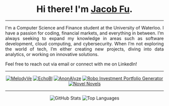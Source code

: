<h1 align="center">Hi there! I'm <a href="https://fujacob.vercel.app/">Jacob Fu</a>.</h1>

---

<div align="justify">

I'm a Computer Science and Finance student at the University of Waterloo. I have a passion for coding, financial markets, and everything in between. I’m always seeking to expand my knowledge in areas such as software development, cloud computing, and cybersecurity. When I’m not exploring the world of tech, I’m either creating new projects, diving into data analytics, or working on innovative solutions. 

Feel free to reach out via email or connect with me on LinkedIn!

</div>

<div align="center">

---

[![MelodyVe](https://github-readme-stats.vercel.app/api/pin?username=fujacob&repo=MelodyVe&theme=material-palenight&icon_color=6a5acd&hide_border=true)](https://github.com/fujacob/MelodyVe)
[![EchoBl](https://github-readme-stats.vercel.app/api/pin?username=fujacob&repo=EchoBl&theme=material-palenight&icon_color=6a5acd&hide_border=true)](https://github.com/fujacob/EchoBl)
[![AnonAlyze](https://github-readme-stats.vercel.app/api/pin?username=fujacob&repo=AnonAlyze&theme=material-palenight&icon_color=6a5acd&hide_border=true)](https://github.com/fujacob/AnonAlyze)
[![Robo Investment Portfolio Generator](https://github-readme-stats.vercel.app/api/pin?username=fujacob&repo=RoboInvestmentAdvisor&theme=material-palenight&icon_color=6a5acd&hide_border=true)](https://github.com/fujacob/RoboInvestmentAdvisor)
[![Novel Novels](https://github-readme-stats.vercel.app/api/pin?username=fujacob&repo=NovelNovels&theme=material-palenight&icon_color=6a5acd&hide_border=true)](https://github.com/fujacob/NovelNovels)

---

![GitHub Stats](https://github-readme-stats.vercel.app/api?username=fujacob&count_private=true&show_icons=true&theme=material-palenight&icon_color=6a5acd&hide_border=true&line_height=28&custom_title=Contribution%20Statistics&count_private=true)
![Top Languages](https://github-readme-stats.vercel.app/api/top-langs?username=fujacob&theme=material-palenight&hide_border=true&layout=compact&langs_count=10&card_width=333)

</div>
